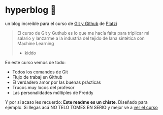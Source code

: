 # hyperblog 💪
un blog increible para el curso de [Git y Github](https://platzi.com/cursos/git-github/ "Git y Github") de [Platzi](https://platzi.com/home "Platzi")
> El curso de Git y Guthub es lo que me hacía falta para triplicar mi salario y lanzarme a la industria del tejido de lana sintética con Machine Learning
>  - kiddo

En este curso vemos de todo: 
* Todos los comandos de Git
* Flujo de trabaj en Github
* El verdadero amor por las buenas prácticas
* Trucos muy locos del profesor
* Las personalidades múltiples de Freddy

Y por si acaso les recuerdo: **Este readme es un chiste**.  Diseñado para ejemplo. Si llegas acá NO TELO TOMES EN SERIO y mejor ve a [ver el curso](https://platzi.com/cursos/git-github/ "ver el curso") 
